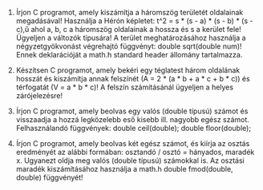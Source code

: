 1. Írjon C programot, amely kiszámítja a háromszög területét oldalainak megadásával!
Használja a Hérón képletet: t^2 = s * (s - a) * (s - b) * (s - c),ű
ahol a, b, c a háromszög oldalainak a hossza és s a kerület fele!
Ügyeljen a változók típusára! A terület meghatározásához használja a
négyzetgyökvonást végrehajtó függvényt: double sqrt(double num)!
Ennek deklarációját a math.h standard header állomány tartalmazza.

2. Készítsen C programot, amely bekéri egy téglatest három oldalának hosszát és
kiszámítja annak felszínét (A = 2 * (a * b + a * c + b * c)) és térfogatát (V = a * b * c)!
A felszín számításánál ügyeljen a helyes zárójelezésre!

3. Írjon C programot, amely beolvas egy valós (double típusú) számot és visszaadja
a hozzá legközelebb eső kisebb ill. nagyobb egész számot.
Felhasználandó függvények: double ceil(double); double floor(double);

4. Írjon C programot, amely beolvas két egész számot, és kiírja az osztás eredményét
az alábbi formában: osztandó / osztó = hányados, maradék x.
Ugyanezt oldja meg valós (double típusú) számokkal is.
Az osztási maradék kiszámításához használja a math.h double fmod(double, double) függvényét!